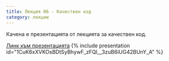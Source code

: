 ```yaml
---
title: Лекция 06 - Качествен код
category: лекции
---
```


Качена е презентацията от лекцията за качествен код.

[Линк към презентацията](https://docs.google.com/presentation/d/1CuK6xXVKOsBDtSyBhywF_zFQl__3zuB6iUG42BUnY_A/edit?usp=sharing)
{% include presentation id="1CuK6xXVKOsBDtSyBhywF_zFQl__3zuB6iUG42BUnY_A" %}
